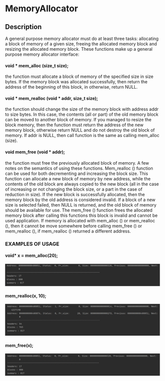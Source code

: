 # MemoryAllocator

## Description

A general purpose memory allocator must do at least three
tasks: allocating a block of memory of a given size, freeing the allocated
memory block and resizing the allocated memory block. These functions
make up a general purpose memory allocator interface:
#### void * mem_alloc (size_t size);
the function must allocate a block of memory of the specified size in size bytes. If
the memory block was allocated successfully, then return the address of the beginning of this block, in
otherwise, return NULL.
#### void * mem_realloc (void * addr, size_t size);
the function should change the size of the memory block with address addr to size bytes.
In this case, the contents (all or part) of the old memory block can be
moved to another block of memory. If you managed to resize the block
memory, then the function must return the address of the new memory block, otherwise return
NULL and do not destroy the old block of memory. If addr is NULL, then call
function is the same as calling mem_alloc (size).
#### void mem_free (void * addr);
the function must free the previously allocated block of memory.
A few notes on the semantics of using these functions.
Mem_realloc () function can be used for both decrementing and
increasing the block size. This function can allocate a new block of memory by
new address, while the contents of the old block are always copied to the new block
(all in the case of increasing or not changing the block size, or a part in the case of
reduction in size). If the new block is successfully allocated, then the memory block by
the old address is considered invalid. If a block of a new size is selected
failed, then NULL is returned, and the old block of memory should be
available for use.
The mem_free () function frees the allocated memory block after calling this
functions this block is invalid and cannot be used
application.
If memory is allocated with mem_alloc () or mem_realloc (), then it cannot be
move somewhere before calling mem_free () or mem_realloc (), if mem_realloc ()
returned a different address.
### EXAMPLES OF USAGE

#### 	void* x = mem_alloc(20);
![create block](img1.png "create block")

#### 	mem_realloc(x, 10);
![change block size](img2.png "change block size")

####  mem_free(x);
![free memory](img4.png "free memory")
